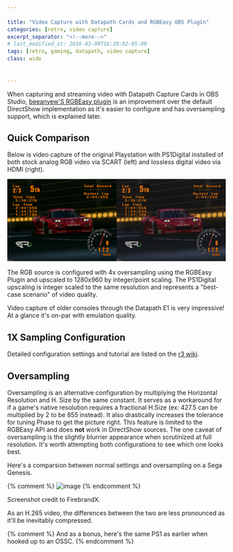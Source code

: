 ```yaml
---

title: "Video Capture with Datapath Cards and RGBEasy OBS Plugin"
categories: [retro, video capture]
excerpt_separator: "<!--more-->"
# last_modified_at: 2016-03-09T16:20:02-05:00
tags: [retro, gaming, datapath, video capture]
class: wide


---
```



When capturing and streaming video with Datapath Capture Cards in OBS Studio, [beeanyew'S RGBEasy plugin](https://github.com/beeanyew/datapath-RGBeasy) is an improvement over the default DirectShow implementation as it's easier to configure and has oversampling support, which is explained later.

## Quick Comparison

Below is video capture of the original Playstation with PS1Digital installed of both stock analog RGB video via SCART (left) and lossless digital video via HDMI (right).

![image](/assets/images/2021-01-29-video-capture-with-datapath-and-rgbeasy-obs-plugin/ps1_gt.png)

The RGB source is configured with 4x oversampling using the RGBEasy Plugin and upscaled to 1280x960 by integer/point scaling. The PS1Digital upscaling is integer scaled to the same resolution and represents a "best-case scenario" of video quality.

Video capture of older consoles through the Datapath E1 is very impressive! At a glance it's on-par with emulation quality.

## 1X Sampling Configuration

Detailed configuration settings and tutorial are listed on the [r3 wiki](r3.fyi).

## Oversampling

Oversampling is an alternative configuration by multiplying the Horizontal Resolution and H. Size by the same constant. It serves as a workaround for if a game's native resolution requires a fractional H.Size (ex: 427.5 can be multiplied by 2 to be 855 instead). It also drastically increases the tolerance for tuning Phase to get the picture right. This  feature is limited to the RGBEasy API and does **not** work in DirectShow sources. The one caveat of oversampling is the slightly blurrier appearance when scrutinized at full resolution. It's worth attempting both configurations to see which one looks best.

Here's a comparsion between normal settings and oversampling on a Sega Genesis.

{% comment %}
![image](/assets/images/2021-01-29-video-capture-with-datapath-and-rgbeasy-obs-plugin/gen_sor2_fbx.png)
{% endcomment %}

Screenshot credit to FirebrandX.

As an H.265 video, the differences between the two are less pronounced as it'll be inevitably compressed.

{% comment %}
And as a bonus, here's the same PS1 as earlier when hooked up to an OSSC.
{% endcomment %}

